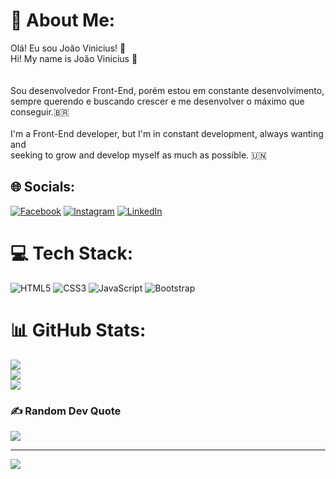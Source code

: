# 💫 About Me:
Olá! Eu sou João Vinicius! 👋<br>Hi! My name is João Vinicius 👋<br><br><br>Sou desenvolvedor Front-End, porém estou em constante desenvolvimento, <br>sempre querendo e buscando crescer e me desenvolver o máximo que conseguir.:brazil: <br><br>I'm a Front-End developer, but I'm in constant development, always wanting and<br>seeking to grow and develop myself as much as possible. :united_nations:


## 🌐 Socials:
[![Facebook](https://img.shields.io/badge/Facebook-%231877F2.svg?logo=Facebook&logoColor=white)](https://facebook.com/https://www.facebook.com/joaovinicius.logarezodemoraes) [![Instagram](https://img.shields.io/badge/Instagram-%23E4405F.svg?logo=Instagram&logoColor=white)](https://instagram.com/https://www.instagram.com/joao_vinildm/) [![LinkedIn](https://img.shields.io/badge/LinkedIn-%230077B5.svg?logo=linkedin&logoColor=white)](https://linkedin.com/in/https://www.linkedin.com/in/joaovinii/) 

# 💻 Tech Stack:
![HTML5](https://img.shields.io/badge/html5-%23E34F26.svg?style=for-the-badge&logo=html5&logoColor=white) ![CSS3](https://img.shields.io/badge/css3-%231572B6.svg?style=for-the-badge&logo=css3&logoColor=white) ![JavaScript](https://img.shields.io/badge/javascript-%23323330.svg?style=for-the-badge&logo=javascript&logoColor=%23F7DF1E) ![Bootstrap](https://img.shields.io/badge/bootstrap-%23563D7C.svg?style=for-the-badge&logo=bootstrap&logoColor=white)
# 📊 GitHub Stats:
![](https://github-readme-stats.vercel.app/api?username=JoaoVinii1&theme=synthwave&hide_border=false&include_all_commits=true&count_private=false)<br/>
![](https://github-readme-streak-stats.herokuapp.com/?user=JoaoVinii1&theme=synthwave&hide_border=false)<br/>
![](https://github-readme-stats.vercel.app/api/top-langs/?username=JoaoVinii1&theme=synthwave&hide_border=false&include_all_commits=true&count_private=false&layout=compact)

### ✍️ Random Dev Quote
![](https://quotes-github-readme.vercel.app/api?type=horizontal&theme=dark)

---
[![](https://visitcount.itsvg.in/api?id=JoaoVinii1&icon=0&color=0)](https://visitcount.itsvg.in)

<!-- Proudly created with GPRM ( https://gprm.itsvg.in ) -->
